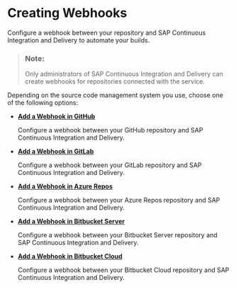 <!-- loioa273cffe863b4663b23942a9bb73071d -->

# Creating Webhooks

Configure a webhook between your repository and SAP Continuous Integration and Delivery to automate your builds.

> ### Note:  
> Only administrators of SAP Continuous Integration and Delivery can create webhooks for repositories connected with the service.

Depending on the source code management system you use, choose one of the following options:

-   [**Add a Webhook in GitHub**](add-a-webhook-in-github-090d4aa.md)

    Configure a webhook between your GitHub repository and SAP Continuous Integration and Delivery.

-   [**Add a Webhook in GitLab**](add-a-webhook-in-gitlab-e452155.md)

    Configure a webhook between your GitLab repository and SAP Continuous Integration and Delivery.

-   [**Add a Webhook in Azure Repos**](add-a-webhook-in-azure-repos-e3efb69.md)

    Configure a webhook between your Azure Repos repository and SAP Continuous Integration and Delivery.

-   [**Add a Webhook in Bitbucket Server**](add-a-webhook-in-bitbucket-server-7278c86.md)

    Configure a webhook between your Bitbucket Server repository and SAP Continuous Integration and Delivery.

-   [**Add a Webhook in Bitbucket Cloud**](add-a-webhook-in-bitbucket-cloud-ef67342.md)

    Configure a webhook between your Bitbucket Cloud repository and SAP Continuous Integration and Delivery.


